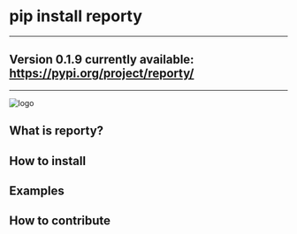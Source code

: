 # pip install reporty
***
## Version 0.1.9 currently available: https://pypi.org/project/reporty/
***
![logo](https://github.com/asboyer2/email_report/blob/master/logos/main_logo_cropped.png?raw=true)


## What is reporty?


## How to install


## Examples


## How to contribute


